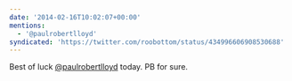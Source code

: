```yaml
---
date: '2014-02-16T10:02:07+00:00'
mentions:
  - '@paulrobertlloyd'
syndicated: 'https://twitter.com/roobottom/status/434996606908530688'
---
```

Best of luck [@paulrobertlloyd](https://twitter.com/@paulrobertlloyd) today. PB for sure.
